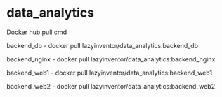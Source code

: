 # data_analytics
Docker hub pull cmd

backend_db    -   docker pull lazyinventor/data_analytics:backend_db

backend_nginx -   docker pull lazyinventor/data_analytics:backend_nginx

backend_web1  -  docker pull lazyinventor/data_analytics:backend_web1

backend_web2  -  docker pull lazyinventor/data_analytics:backend_web2
